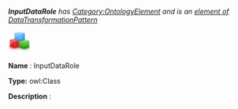 ___InputDataRole__ 
 has
 [Category:OntologyElement](../../Category/OntologyElement "Category:OntologyElement") 
 and is an
 [element of](../../Property/ElementOf "Property:ElementOf") 
[DataTransformationPattern](../../Submissions/DataTransformationPattern "Submissions:DataTransformationPattern")_




  





[![Class](../public/images/thumb/2/27/Class.gif/45px-Class.gif)](../../Image/Class.gif "Class")


__Name__ 
 : InputDataRole
 



__Type:__ 
 owl:Class
 



__Description__ 
 :